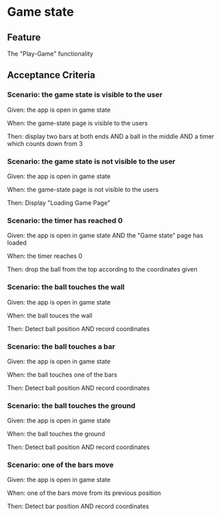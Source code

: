 # Game state

## Feature

The "Play-Game" functionality

## Acceptance Criteria

### Scenario: the game state is visible to the user

  Given: the app is open in game state

  When: the game-state page is visible to the users

  Then: display two bars at both ends AND
  a ball in the middle AND
  a timer which counts down from 3
  
### Scenario: the game state is not visible to the user

  Given: the app is open in game state

  When: the game-state page is not visible to the users

  Then: Display "Loading Game Page"
  
### Scenario: the timer has reached 0

  Given: the app is open in game state AND
  the "Game state" page has loaded

  When: the timer reaches 0

  Then: drop the ball from the top
  according to the coordinates given
  
### Scenario: the ball touches the wall

  Given: the app is open in game state

  When: the ball touces the wall

  Then: Detect ball position AND
  record coordinates
  
### Scenario: the ball touches a bar

  Given: the app is open in game state

  When: the ball touches one of the bars

  Then: Detect ball position AND
  record coordinates
  
### Scenario: the ball touches the ground

  Given: the app is open in game state

  When: the ball touches the ground
  
  Then: Detect ball position AND
  record coordinates
  
### Scenario: one of the bars move

  Given: the app is open in game state

  When: one of the bars move from its previous position

  Then: Detect bar position AND
  record coordinates
